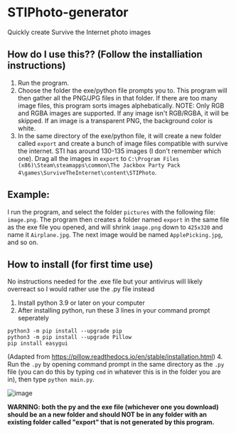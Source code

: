 # STIPhoto-generator
Quickly create Survive the Internet photo images

## How do I use this?? (Follow the installiation instructions)
1. Run the program.
2. Choose the folder the exe/python file prompts you to. This program will then gather all the PNG/JPG files in that folder. If there are too many image files, this program sorts images alphebatically. NOTE: Only RGB and RGBA images are supported. If any image isn't RGB/RGBA, it will be skipped. If an image is a transparent PNG, the background color is white.
4. In the same directory of the exe/python file, it will create a new folder called ``export`` and create a bunch of image files compatible with survive the internet.
STI has around 130-135 images (I don't remember which one). Drag all the images in ``export`` to ``C:\Program Files (x86)\Steam\steamapps\common\The Jackbox Party Pack 4\games\SurviveTheInternet\content\STIPhoto``.

## Example:
I run the program, and select the folder ``pictures`` with the following file: ``image.png``. The program then creates a folder named ``export`` in the same file as the exe file you opened, and will shrink ``image.png`` down to ``425x320`` and name it ``Airplane.jpg``. The next image would be named ``ApplePicking.jpg``, and so on.

## How to install (for first time use)
No instructions needed for the .exe file but your antivirus will likely overreact so I would rather use the .py file instead

1. Install python 3.9 or later on your computer
2. After installing python, run these 3 lines in your command prompt seperately
```
python3 -m pip install --upgrade pip
python3 -m pip install --upgrade Pillow
pip install easygui
```
(Adapted from https://pillow.readthedocs.io/en/stable/installation.html)
4. Run the ``.py`` by opening command prompt in the same directory as the ``.py`` file (you can do this by typing ``cmd`` in whatever this is in the folder you are in), then type ``python main.py``.

![image](https://user-images.githubusercontent.com/31808925/154206297-5939e053-2ef9-4dcf-b4c8-575f4589c3c2.png)


**WARNING: both the py and the exe file (whichever one you download) should be an a new folder and should NOT be in any folder with an existing folder called "export" that is not generated by this program.**
